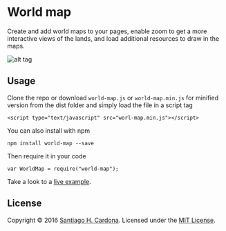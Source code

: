 # World map

Create and add world maps to your pages, enable zoom to get a more interactive views of the lands, and load additional resources to draw in the maps.

![alt tag](https://raw.githubusercontent.com/santiagohecar/world-map/master/example/world-map.png)

## Usage

Clone the repo or download `world-map.js` or `world-map.min.js` for minified version from the dist folder and simply load the file in a script tag

    <script type="text/javascript" src="worl-map.min.js"></script>

You can also install with npm 
    
    npm install world-map --save

Then require it in your code 

    var WorldMap = require("world-map");
    

Take a look to a [live example](http://plnkr.co/edit/sOvkiTxQMgwtRFERq4qr?p=preview).

## License
Copyright &copy; 2016 [Santiago H. Cardona](https://github.com/santiagohecar).
Licensed under the [MIT License](LICENSE).
